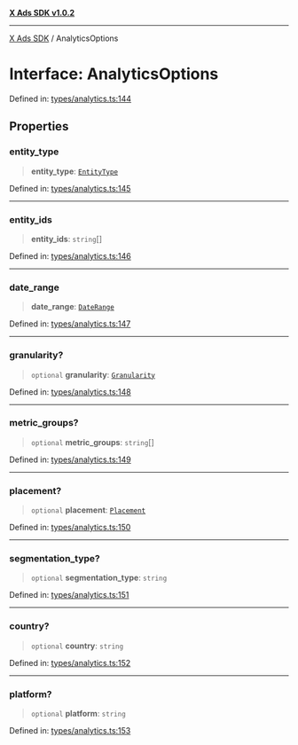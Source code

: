 [**X Ads SDK v1.0.2**](../README.md)

***

[X Ads SDK](../globals.md) / AnalyticsOptions

# Interface: AnalyticsOptions

Defined in: [types/analytics.ts:144](https://github.com/kage1020/x-ads-sdk/blob/main/src/types/analytics.ts#L144)

## Properties

### entity\_type

> **entity\_type**: [`EntityType`](../enumerations/EntityType.md)

Defined in: [types/analytics.ts:145](https://github.com/kage1020/x-ads-sdk/blob/main/src/types/analytics.ts#L145)

***

### entity\_ids

> **entity\_ids**: `string`[]

Defined in: [types/analytics.ts:146](https://github.com/kage1020/x-ads-sdk/blob/main/src/types/analytics.ts#L146)

***

### date\_range

> **date\_range**: [`DateRange`](DateRange.md)

Defined in: [types/analytics.ts:147](https://github.com/kage1020/x-ads-sdk/blob/main/src/types/analytics.ts#L147)

***

### granularity?

> `optional` **granularity**: [`Granularity`](../enumerations/Granularity.md)

Defined in: [types/analytics.ts:148](https://github.com/kage1020/x-ads-sdk/blob/main/src/types/analytics.ts#L148)

***

### metric\_groups?

> `optional` **metric\_groups**: `string`[]

Defined in: [types/analytics.ts:149](https://github.com/kage1020/x-ads-sdk/blob/main/src/types/analytics.ts#L149)

***

### placement?

> `optional` **placement**: [`Placement`](../enumerations/Placement.md)

Defined in: [types/analytics.ts:150](https://github.com/kage1020/x-ads-sdk/blob/main/src/types/analytics.ts#L150)

***

### segmentation\_type?

> `optional` **segmentation\_type**: `string`

Defined in: [types/analytics.ts:151](https://github.com/kage1020/x-ads-sdk/blob/main/src/types/analytics.ts#L151)

***

### country?

> `optional` **country**: `string`

Defined in: [types/analytics.ts:152](https://github.com/kage1020/x-ads-sdk/blob/main/src/types/analytics.ts#L152)

***

### platform?

> `optional` **platform**: `string`

Defined in: [types/analytics.ts:153](https://github.com/kage1020/x-ads-sdk/blob/main/src/types/analytics.ts#L153)
